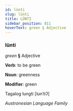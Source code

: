 ```yaml
---
id: lünti
slug: lünti
title: LÜNTİ
sidebar_position: 811
hoverText: green § Adjective
---
```


### lünti

*green* **§** Adjective

**Verb**: to be green

**Noun**: greenness

**Modifier**: green

Tagalog lungti [lʊnˈtiʔ]

*Austronesian Language Family*